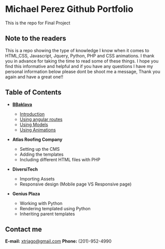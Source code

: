 # Michael Perez Github Portfolio
This is the repo for Final Project 

## Note to the readers
This is a repo showing the type of knowledge I know when it comes to HTML,CSS, Javascript, Jquery, Python, PHP and CSS animations. I thank you in advance for taking the time to read some of these things. I hope you find this informative and helpful and if you have any questions I have my personal information below please dont be shoot me a message, Thank you again and have a great one!!

## Table of Contents
* **[BBaklava](./bbaklava)** 
    * [Introduction](./bbaklava#introduction)
    * [Using angular routes](./bbaklava#angularRoutes)
    * [Using Models](./bbaklava#usingModels)
    * [Using Animations](./bbaklava#animation)

* **Atlas Roofing Company** 
    * Setting up the CMS
    * Adding the templates
    * Including different HTML files with PHP
    
* **DiversiTech** 
    * Importing Assets
    * Responsive design (Mobile page VS Responsive page)
    
* **Genius Plaza** 
    * Working with Python
    * Rendering templated using Python
    * Inheriting parent templates
    
## Contact me
**E-mail:** xtrjago@gmail.com
**Phone:** (201)-952-4990
